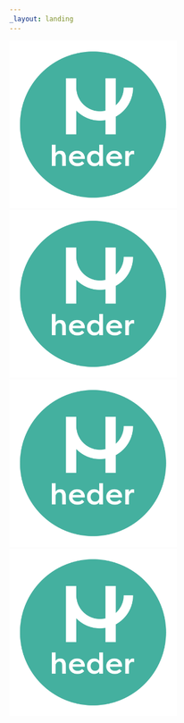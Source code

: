 ```yaml
---
_layout: landing
---
```



<a href="./it_docs/softwareinventaris.md">
    <img src="/images/hederlogo.png" width="300">
</a>

<a href="./it_docs/security/security.md">
    <img src="/images/hederlogo.png" width="300">
</a>


<a href="./it_docs/demo/cssdemo.md">
    <img src="/images/hederlogo.png" width="300">
</a>

<a href="./it_docs/software/ittools/mooiedemo.md">
    <img src="/images/hederlogo.png" width="300">
</a>